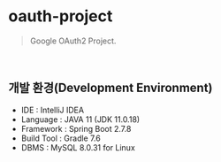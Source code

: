 # oauth-project
> Google OAuth2 Project.

<br>

## 개발 환경(Development Environment)
- IDE : IntelliJ IDEA
- Language : JAVA 11 (JDK 11.0.18)
- Framework : Spring Boot 2.7.8
- Build Tool : Gradle 7.6
- DBMS : MySQL 8.0.31 for Linux
